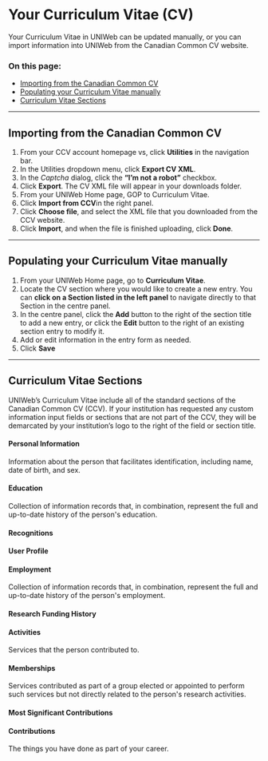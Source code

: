 # Your Curriculum Vitae (CV)
Your Curriculum Vitae in UNIWeb can be updated manually, or you can import information into UNIWeb from the Canadian Common CV website. 

### On this page:
- [Importing from the Canadian Common CV][1]
- [Populating your Curriculum Vitae manually][2]
- [Curriculum Vitae Sections][3]
---- 
## Importing from the Canadian Common CV
1. From your CCV account homepage vs, click **Utilities** in the navigation bar.
2. In the Utilities dropdown menu, click **Export CV XML**.
3. In the _Captcha_ dialog, click the **“I’m not a robot”** checkbox.
4. Click **Export**. The CV XML file will appear in your downloads folder.
6. From your UNIWeb Home page, GOP to Curriculum Vitae.
7. Click **Import from CCV**in the right panel.
8. Click **Choose file**, and select the XML file that you downloaded from the CCV website.
9. Click **Import**, and when the file is finished uploading, click **Done**. 
---- 
## Populating your Curriculum Vitae manually
1. From your UNIWeb Home page, go to **Curriculum Vitae**.
2. Locate the CV section where you would like to create a new entry. You can **click on a Section listed in the left panel** to navigate directly to that Section in the centre panel.
3. In the centre panel, click the **Add** button to the right of the section title to add a new entry, or click the **Edit** button to the right of an existing section entry to modify it.
4. Add or edit information in the entry form as needed.
5. Click **Save**
---- 
## Curriculum Vitae Sections
UNIWeb’s Curriculum Vitae include all of the standard sections of the Canadian Common CV (CCV). If your institution has requested any custom information input fields or sections that are not part of the CCV, they will be demarcated by your institution’s logo to the right of the field or section title.

#### Personal Information
Information about the person that facilitates identification, including name, date of birth, and sex.

#### Education
Collection of information records that, in combination, represent the full and up-to-date history of the person's education.

#### Recognitions


#### User Profile


#### Employment
Collection of information records that, in combination, represent the full and up-to-date history of the person's employment.

#### Research Funding History


#### Activities
Services that the person contributed to.

#### Memberships
Services contributed as part of a group elected or appointed to perform such services but not directly related to the person's research activities.

#### Most Significant Contributions


#### Contributions
The things you have done as part of your career.

[1]:	#importing-from-the-canadian-common-cv
[2]:	#populating-your-curriculum-vitae-manually
[3]:	#curriculum-vitae-sections